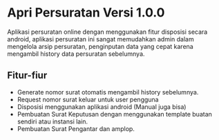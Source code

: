 

# Apri Persuratan Versi 1.0.0

Aplikasi persuratan online dengan menggunakan fitur disposisi secara android, aplikasi persuratan ini sangat memudahkan admin dalam mengelola arsip persuratan,
penginputan data yang cepat karena mengambil history data persuratan sebelumnya.

## Fitur-fiur

* Generate nomor surat otomatis mengambil history sebelumnya.
* Request nomor surat keluar untuk user pengguna
* Disposisi menggunakan aplikasi android (Manual juga bisa)
* Pembuatan Surat Keputusan dengan menggunakan template buatan sendiri atau instansi lain.
* Pembuatan Surat Pengantar dan amplop.
